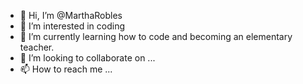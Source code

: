- 👋 Hi, I’m @MarthaRobles
- 👀 I’m interested in coding
- 🌱 I’m currently learning how to code and becoming an elementary teacher.
- 💞️ I’m looking to collaborate on ...
- 📫 How to reach me ...

<!---
MarthaRobles/MarthaRobles is a ✨ special ✨ repository because its `README.md` (this file) appears on your GitHub profile.
You can click the Preview link to take a look at your changes.
--->
